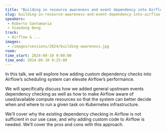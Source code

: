 ```yaml
---
title: "Building in resource awareness and event dependency into Airflow"
slug: building-in-resource-awareness-and-event-dependency-into-airflow
speakers:
 - Roberto Santamaria
 - Xiaodong Deng
track:
 - Airflow & ...
images:
 - /images/sessions/2024/building-awareness.jpg 
room: 
time_start: 2024-09-10 9:00:00
time_end: 2024-09-10 9:25:00
---
```


In this talk, we will explore how adding custom dependency checks into Airflow’s scheduling system can elevate Airflow’s  performance. 

We will specifically discuss how we added general upstream events dependency checking as well as how to make Airflow aware of used/available compute resources so that the system can better decide when and where to run a given task on Kubernetes infrastructure.

We’ll cover why the existing dependency checking in Airflow is not sufficient in our use case, and why adding custom code to Airflow  is needed.  We’ll cover the pros and cons with this approach.